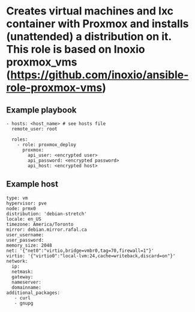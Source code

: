 Creates virtual machines and lxc container with Proxmox and installs (unattended) a distribution on it. This role is based on Inoxio proxmox_vms (https://github.com/inoxio/ansible-role-proxmox-vms)
=========
     
Example playbook
----------------

```
- hosts: <host_name> # see hosts file
  remote_user: root

  roles:
    - role: proxmox_deploy
      proxmox:
        api_user: <encrypted user>
        api_password: <encrypted password>
        api_host: <encrypted host>
```

Example host
----------------
```
type: vm
hypervisor: pve
node: prmx0
distribution: 'debian-stretch'
locale: en_US
timezone: America/Toronto
mirror: debian.mirror.rafal.ca
user_username:
user_password: 
memory_size: 2048
net: '{"net0":"virtio,bridge=vmbr0,tag=70,firewall=1"}'
virtio: '{"virtio0":"local-lvm:24,cache=writeback,discard=on"}'
network:
  ip: 
  netmask: 
  gateway: 
  nameserver: 
  domainname: 
additional_packages:
   - curl
   - gnupg
```